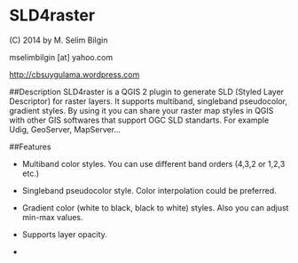 SLD4raster
==========


(C) 2014 by M. Selim Bilgin

mselimbilgin [at] yahoo.com

http://cbsuygulama.wordpress.com


##Description
SLD4raster is a QGIS 2 plugin to generate SLD (Styled Layer Descriptor) for raster layers. It supports multiband, singleband pseudocolor, gradient styles. By using it you can share your raster map styles in QGIS with other GIS softwares that support OGC SLD standarts. For example Udig, GeoServer, MapServer…


##Features
   
   - Multiband color styles. You can use different band orders (4,3,2 or 1,2,3 etc.)

   - Singleband pseudocolor style. Color interpolation could be preferred.

   - Gradient color (white to black, black to white) styles. Also you can adjust min-max values.

   - Supports layer opacity.
   - 
